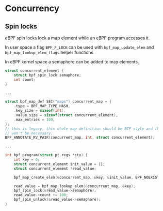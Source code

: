 # Concurrency

## Spin locks
eBPF spin locks lock a map element while an eBPF program accesses it.

In user space a flag `BPF_F_LOCK` can be used with `bpf_map_update_elem` and `bpf_map_lookup_elem_flags` helper functions. 

In eBPF kernel space a semaphore can be added to map elements. 

```c
struct concurrent_element {
	struct bpf_spin_lock semaphore;
	int count;
}

...

struct bpf_map_def SEC("maps") concurrent_map = {
	.type = BPF_MAP_TYPE_HASH,
	.key_size = sizeof(int),
	.value_size = sizeof(struct concurrent_element),
	.max_entries = 100,
};
// this is legacy, this whole map definition should be BTF style and this macro
// won't be necessary.
BPF_ANNOTATE_KV_PAIR(concurrent_map, int, struct concurrent_element);

...

int bpf_program(struct pt_regs *ctx) {
	int key = 0;
	struct concurrent_element init_value = {};
	struct concurrent_element *read_value;

	bpf_map_create_elem(&concurrent_map, &key, &init_value, BPF_NOEXIST);

	read_value = bpf_map_lookup_elem(&concurrent_map, &key);
	bpf_spin_lock(&read_value->semaphore);
	read_value->count += 100;
	bpf_spin_unlock(&read_value->semaphore);
}
```

<!-- TODO: -->
<!-- Per CPU maps -->
<!-- Atomics -->
<!-- Helper calls -->
